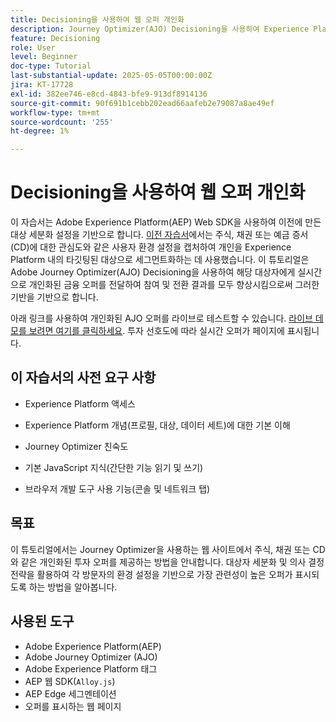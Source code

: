 ```yaml
---
title: Decisioning을 사용하여 웹 오퍼 개인화
description: Journey Optimizer(AJO) Decisioning을 사용하여 Experience Platform(AEP)에 내장된 대상 세분화를 활용하여 웹 페이지에 개인화된 오퍼를 제공하는 방법을 알아봅니다.
feature: Decisioning
role: User
level: Beginner
doc-type: Tutorial
last-substantial-update: 2025-05-05T00:00:00Z
jira: KT-17728
exl-id: 382ee746-e8cd-4843-bfe9-913df8914136
source-git-commit: 90f691b1cebb202ead66aafeb2e79087a8ae49ef
workflow-type: tm+mt
source-wordcount: '255'
ht-degree: 1%

---
```


# Decisioning을 사용하여 웹 오퍼 개인화

이 자습서는 Adobe Experience Platform(AEP) Web SDK을 사용하여 이전에 만든 대상 세분화 설정을 기반으로 합니다. [이전 자습서](https://experienceleague.adobe.com/ko/docs/journey-optimizer-learn/create-audiences-using-web-sdk/introduction)에서는 주식, 채권 또는 예금 증서(CD)에 대한 관심도와 같은 사용자 환경 설정을 캡처하여 개인을 Experience Platform 내의 타깃팅된 대상으로 세그먼트화하는 데 사용했습니다. 이 튜토리얼은 Adobe Journey Optimizer(AJO) Decisioning을 사용하여 해당 대상자에게 실시간으로 개인화된 금융 오퍼를 전달하여 참여 및 전환 결과를 모두 향상시킴으로써 그러한 기반을 기반으로 합니다.

아래 링크를 사용하여 개인화된 AJO 오퍼를 라이브로 테스트할 수 있습니다.
[라이브 데모를 보려면 여기를 클릭하세요](https://gbedekar489.github.io/finwise/welcome.html). 투자 선호도에 따라 실시간 오퍼가 페이지에 표시됩니다.

## 이 자습서의 사전 요구 사항

* Experience Platform 액세스

* Experience Platform 개념(프로필, 대상, 데이터 세트)에 대한 기본 이해

* Journey Optimizer 친숙도

* 기본 JavaScript 지식(간단한 기능 읽기 및 쓰기)

* 브라우저 개발 도구 사용 기능(콘솔 및 네트워크 탭)


## 목표

이 튜토리얼에서는 Journey Optimizer을 사용하는 웹 사이트에서 주식, 채권 또는 CD와 같은 개인화된 투자 오퍼를 제공하는 방법을 안내합니다. 대상자 세분화 및 의사 결정 전략을 활용하여 각 방문자의 환경 설정을 기반으로 가장 관련성이 높은 오퍼가 표시되도록 하는 방법을 알아봅니다.

## 사용된 도구

* Adobe Experience Platform(AEP)
* Adobe Journey Optimizer (AJO)
* Adobe Experience Platform 태그
* AEP 웹 SDK(`Alloy.js`)
* AEP Edge 세그멘테이션
* 오퍼를 표시하는 웹 페이지
